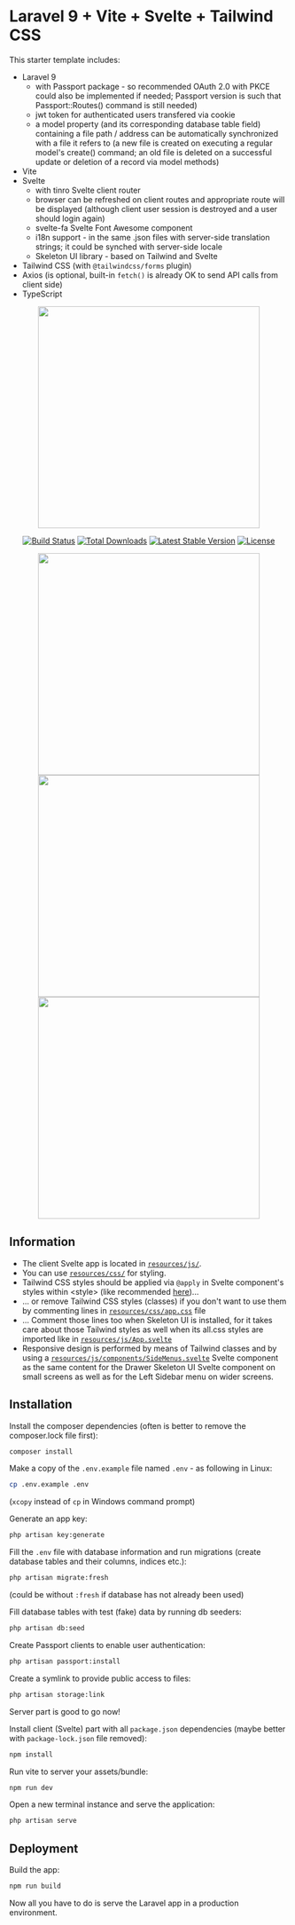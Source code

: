 
# Laravel 9 + Vite + Svelte + Tailwind CSS

This starter template includes:

-   Laravel 9
    -   with Passport package - so recommended OAuth 2.0 with PKCE could also be implemented if needed; Passport version is such that Passport::Routes() command is still needed)
    -   jwt token for authenticated users transfered via cookie
    -   a model property (and its corresponding database table field) containing a file path / address can be automatically synchronized with a file it refers to (a new file is created on executing a regular model's create() command; an old file is deleted on a successful update or deletion of a record via model methods)
-   Vite
-   Svelte
    -   with tinro Svelte client router
    -   browser can be refreshed on client routes and appropriate route will be displayed (although client user session is destroyed and a user should login again)
    -   svelte-fa Svelte Font Awesome component
    -   i18n support - in the same .json files with server-side translation strings; it could be synched with server-side locale
    -   Skeleton UI library - based on Tailwind and Svelte
-   Tailwind CSS (with `@tailwindcss/forms` plugin)
-   Axios (is optional, built-in `fetch()` is already OK to send API calls from client side)
-   TypeScript

<p align="center"><a href="https://laravel.com" target="_blank"><img src="https://raw.githubusercontent.com/laravel/art/master/logo-lockup/5%20SVG/2%20CMYK/1%20Full%20Color/laravel-logolockup-cmyk-red.svg" width="400"></a></p>

<p align="center">
<a href="https://travis-ci.org/laravel/framework"><img src="https://travis-ci.org/laravel/framework.svg" alt="Build Status"></a>
<a href="https://packagist.org/packages/laravel/framework"><img src="https://img.shields.io/packagist/dt/laravel/framework" alt="Total Downloads"></a>
<a href="https://packagist.org/packages/laravel/framework"><img src="https://img.shields.io/packagist/v/laravel/framework" alt="Latest Stable Version"></a>
<a href="https://packagist.org/packages/laravel/framework"><img src="https://img.shields.io/packagist/l/laravel/framework" alt="License"></a>
</p>

<p align="center"><a href="https://vitejs.dev" target="_blank"><img src="https://vitejs.dev/logo-with-shadow.png" width="400"></a> <a href="https://svelte.dev" target="_blank"><img src="https://svelte.dev/images/twitter-thumbnail.jpg" width="400"></a> <a href="https://tailwindcss.com/" target="_blank"><img src="https://tailwindcss.com/_next/static/media/tailwindcss-logotype.ed60a6f85c663923c4d6ee9d85f359cd.svg" width="400"></a></p>

## Information

-   The client Svelte app is located in [`resources/js/`](/resources/js/).
-   You can use [`resources/css/`](/resources/css/) for styling.
-   Tailwind CSS styles should be applied via `@apply` in Svelte component's styles within &lt;style&gt; (like recommended <a href="https://kaan.fyi/feed/making-sense-of-tailwind-in-svelte/">here</a>)...
-   ... or remove Tailwind CSS styles (classes) if you don't want to use them by commenting lines in [`resources/css/app.css`](/resources/css/app.css) file
-   ... Comment those lines too when Skeleton UI is installed, for it takes care about those Tailwind styles as well when its all.css styles are imported like in [`resources/js/App.svelte`](/resources/js/App.svelte)
-   Responsive design is performed by means of Tailwind classes and by using a [`resources/js/components/SideMenus.svelte`](/resources/js/components/SideMenus.svelte) Svelte component as the same content for the Drawer Skeleton UI Svelte component on small screens as well as for the Left Sidebar menu on wider screens.

## Installation

Install the composer dependencies (often is better to remove the composer.lock file first):

```bash
composer install
```

Make a copy of the `.env.example` file named `.env` - as following in Linux:

```bash
cp .env.example .env
```
(`xcopy` instead of `cp` in Windows command prompt)

Generate an app key:

```bash
php artisan key:generate
```

Fill the `.env` file with database information and run migrations (create database tables and their columns, indices etc.):

```bash
php artisan migrate:fresh
```
(could be without `:fresh` if database has not already been used)

Fill database tables with test (fake) data by running db seeders:

```bash
php artisan db:seed
```

Create Passport clients to enable user authentication:

```bash
php artisan passport:install
```

Create a symlink to provide public access to files:

```bash
php artisan storage:link
```

Server part is good to go now!

Install client (Svelte) part with all `package.json` dependencies (maybe better with `package-lock.json` file removed):

```bash
npm install
```

Run vite to server your assets/bundle:

```bash
npm run dev
```

Open a new terminal instance and serve the application:

```bash
php artisan serve
```

## Deployment

Build the app:

```bash
npm run build
```

Now all you have to do is serve the Laravel app in a production environment.
